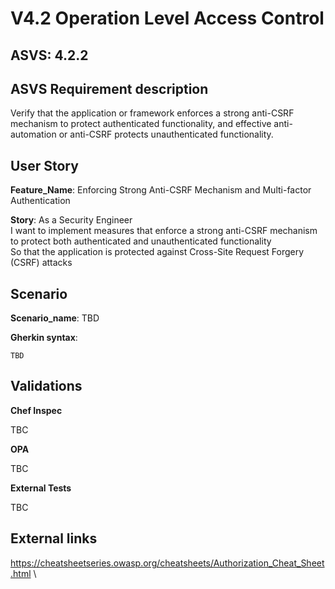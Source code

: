 # V4.2 Operation Level Access Control

## ASVS: 4.2.2

## ASVS Requirement description

Verify that the application or framework enforces a strong anti-CSRF
mechanism to protect authenticated functionality, and effective anti-
automation or anti-CSRF protects unauthenticated functionality.

## User Story

**Feature_Name**: Enforcing Strong Anti-CSRF Mechanism and Multi-factor Authentication

**Story**:
As a Security Engineer\
I want to implement measures that enforce a strong anti-CSRF mechanism to protect both 
authenticated and unauthenticated functionality\
So that the application is protected against Cross-Site Request Forgery (CSRF) attacks

## Scenario

**Scenario_name**: TBD

**Gherkin syntax**:

```gherkin
TBD
```

## Validations

**Chef Inspec**

TBC

**OPA**

TBC

**External Tests**

TBC

## External links

<https://cheatsheetseries.owasp.org/cheatsheets/Authorization_Cheat_Sheet.html> \
